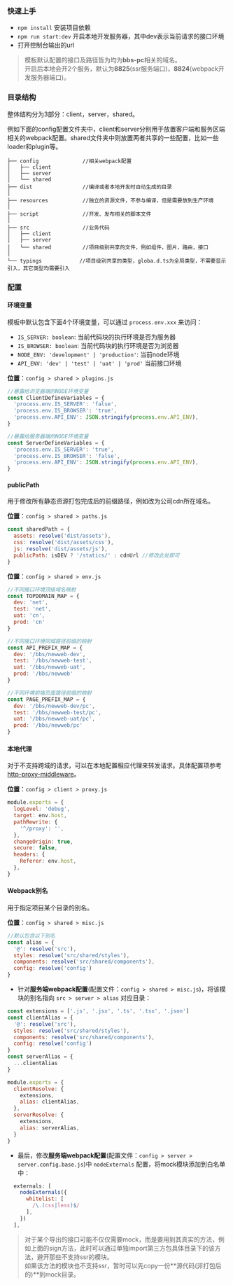 ### 快速上手 <a id="quickstart"></a>

- `npm install` 安装项目依赖
- `npm run start:dev` 开启本地开发服务器，其中dev表示当前请求的接口环境
- 打开控制台输出的url

> 模板默认配置的接口及路径皆为均为**bbs-pc**相关的域名。<br>
> 开启后本地会开2个服务，默认为**8825**(ssr服务端口)，**8824**(webpack开发服务器端口)。<br>

### 目录结构 <a id="structure"></a>
整体结构分为3部分：client，server，shared。

例如下面的config配置文件夹中，client和server分别用于放置客户端和服务区端相关的webpack配置。shared文件夹中则放置两者共享的一些配置，比如一些loader和plugin等。

```shell
├── config              //相关webpack配置
│   ├── client 
│   ├── server
│   └── shared
├── dist                //编译或者本地开发时自动生成的目录
│ 
├── resources           //独立的资源文件，不参与编译，但是需要放到生产环境
│ 
├── script              //开发、发布相关的脚本文件
│ 
├── src                 //业务代码
│   ├── client
│   ├── server
│   └── shared          //项目级别共享的文件，例如组件，图片，路由，接口
│
└── typings            //项目级别共享的类型，globa.d.ts为全局类型，不需要显示引入，其它类型均需要引入
```

### 配置<a id="customize"></a>

#### 环境变量
模板中默认包含下面4个环境变量，可以通过 `process.env.xxx` 来访问：
- `IS_SERVER: boolean`: 当前代码块的执行环境是否为服务器
- `IS_BROWSER: boolean`: 当前代码块的执行环境是否为浏览器
- `NODE_ENV: 'development' | 'production'`: 当前node环境
- `API_ENV: 'dev' | 'test' | 'uat' | 'prod'` 当前接口环境

**位置**：`config > shared > plugins.js`

```javascript
//暴露给浏览器端的NODE环境变量
const ClientDefineVariables = {
  'process.env.IS_SERVER': 'false',
  'process.env.IS_BROWSER': 'true',
  'process.env.API_ENV': JSON.stringify(process.env.API_ENV),  
}

//暴露给服务器端的NODE环境变量
const ServerDefineVariables = {
  'process.env.IS_SERVER': 'true',
  'process.env.IS_BROWSER': 'false',
  'process.env.API_ENV': JSON.stringify(process.env.API_ENV),  
}
```

#### publicPath
用于修改所有静态资源打包完成后的前缀路径，例如改为公司cdn所在域名。

**位置**：`config > shared > paths.js`

```javascript
const sharedPath = {
  assets: resolve('dist/assets'),
  css: resolve('dist/assets/css'),
  js: resolve('dist/assets/js'),
  publicPath: isDEV ? '/statics/' : cdnUrl //修改此处即可
}

```
**位置**：`config > shared > env.js`

```javascript
//不同接口环境顶级域名映射
const TOPDOMAIN_MAP = {
  dev: 'net',
  test: 'net',
  uat: 'cn',
  prod: 'cn'
}

//不同接口环境同域路径前缀的映射
const API_PREFIX_MAP = {
  dev: '/bbs/newweb-dev',
  test: '/bbs/newweb-test',
  uat: '/bbs/newweb-uat',
  prod: '/bbs/newweb'
}

//不同环境前端页面路径前缀的映射
const PAGE_PREFIX_MAP = {
  dev: '/bbs/newweb-dev/pc',
  test: '/bbs/newweb-test/pc',
  uat: '/bbs/newweb-uat/pc',
  prod: '/bbs/newweb/pc'
}
```

#### 本地代理
对于不支持跨域的请求，可以在本地配置相应代理来转发请求。具体配置项参考 [http-proxy-middleware](https://github.com/chimurai/http-proxy-middleware#http-proxy-middleware-options)。

**位置**：`config > client > proxy.js`

```javascript
module.exports = {
  logLevel: 'debug',
  target: env.host,
  pathRewrite: {
    '^/proxy': '',
  },
  changeOrigin: true,
  secure: false,
  headers: {
    Referer: env.host,
  },
}
```

#### Webpack别名
用于指定项目某个目录的别名。

**位置**：`config > shared > misc.js`

```javascript
//默认包含以下别名
const alias = {
  '@': resolve('src'),
  styles: resolve('src/shared/styles'),
  components: resolve('src/shared/components'),
  config: resolve('config')
}
```

- 针对**服务端webpack配置**(配置文件：`config > shared > misc.js`)，将该模块的别名指向 `src > server > alias` 对应目录：

```javascript
const extensions = ['.js', '.jsx', '.ts', '.tsx', '.json']
const clientAlias = {
  '@': resolve('src'),
  styles: resolve('src/shared/styles'),
  components: resolve('src/shared/components'),
  config: resolve('config')
}
const serverAlias = {
  ...clientAlias
}

module.exports = {
  clientResolve: {
    extensions,
    alias: clientAlias,
  },
  serverResolve: {
    extensions,
    alias: serverAlias,
  }
}
```

- 最后，修改**服务端webpack配置**(配置文件：`config > server > server.config.base.js`)中 `nodeExternals` 配置，将mock模块添加到白名单中：

```javascript
  externals: [
    nodeExternals({
      whitelist: [
        /\.(css|less)$/
      ],
    })
  ],
```
> 对于某个导出的接口可能不仅仅需要mock，而是要用到其真实的方法，例如上面的sign方法，此时可以通过单独import第三方包具体目录下的该方法，避开那些不支持ssr的模块。<br/> 如果该方法的模块也不支持ssr，暂时可以先copy一份**源代码(非打包后的)**到mock目录。
